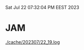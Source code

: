 Sat Jul 22 07:32:04 PM EEST 2023
# JAM
<a href='./cache/202307/22_19.log'>./cache/202307/22_19.log</a>
